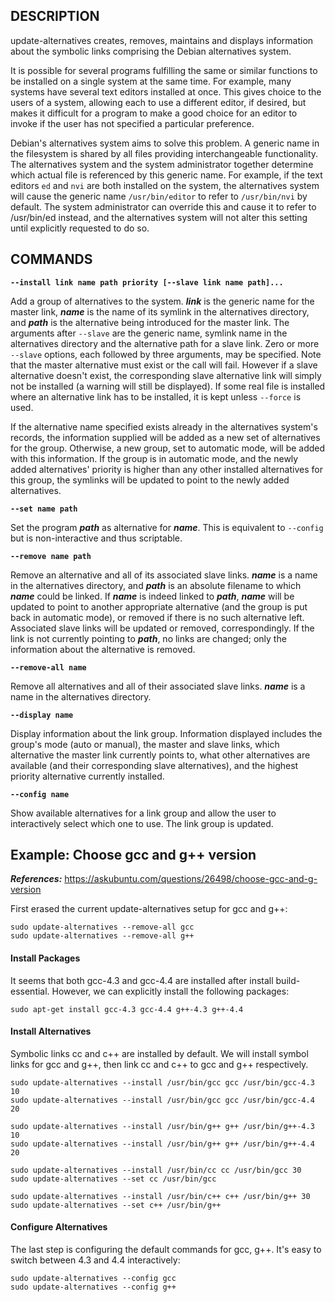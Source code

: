 ## DESCRIPTION

update-alternatives creates, removes, maintains and displays information about the symbolic links comprising the Debian alternatives system.

It is possible for several programs fulfilling the same or similar functions to be installed on a single system at the same time.  For example, many systems have several text editors installed at once. This gives choice to the users of a system, allowing each to use a different editor, if desired, but makes  it difficult for a program to make a good choice for an editor to invoke if the user has not specified a particular preference.

Debian's alternatives system aims to solve this problem. A generic name in the filesystem is shared by all files providing interchangeable functionality. The alternatives system and the system administrator together determine which actual file is referenced by this generic name. For example, if the text editors `ed` and `nvi` are both installed on the system, the alternatives system will cause the generic name `/usr/bin/editor` to refer to `/usr/bin/nvi` by default. The system administrator can override this and cause it to refer to /usr/bin/ed instead, and the alternatives system will not alter this setting until explicitly requested to do so.

## COMMANDS

**`--install link name path priority [--slave link name path]...`**

Add a group of alternatives to the system. ***link*** is the generic name for the master link, ***name*** is the name of its symlink in the alternatives directory, and ***path*** is the alternative being introduced for the master link. The arguments after `--slave` are the generic name, symlink name in the alternatives directory and the alternative path for a slave link. Zero or more `--slave` options, each followed by three arguments, may be specified. Note that the master alternative must exist or the call will fail. However if a slave alternative doesn't exist, the corresponding slave alternative link will simply not be installed (a warning will still be displayed). If some real file is installed where an alternative link has to be installed, it is kept unless `--force` is used.

If  the alternative name specified exists already in the alternatives system's records, the information supplied will be added as a new set of alternatives for the group. Otherwise, a new group, set to automatic mode, will be added with this information. If the group is in automatic mode, and the  newly added alternatives' priority is higher than any other installed alternatives for this group, the symlinks will be updated to point to the newly added alternatives.

**`--set name path`**

Set the program ***path*** as alternative for ***name***. This is equivalent to `--config` but is non-interactive and thus scriptable.

**`--remove name path`**

Remove an alternative and all of its associated slave links. ***name*** is a name in the alternatives directory, and ***path*** is an absolute filename to which ***name*** could  be linked. If ***name*** is indeed linked to ***path***, ***name*** will be updated to point to another appropriate alternative (and the group is put back in automatic mode), or removed if there is no such alternative left.  Associated slave links will be updated or removed, correspondingly. If the link is not currently pointing to ***path***, no links are changed; only the information about the alternative is removed.

**`--remove-all name`**

Remove all alternatives and all of their associated slave links. ***name*** is a name in the alternatives directory.

**`--display name`**

Display information about the link group. Information displayed includes the group's mode (auto or manual), the master and slave links, which alternative the master link currently points to, what other alternatives are available (and their corresponding slave alternatives), and the highest priority alternative currently installed.

**`--config name`**

Show available alternatives for a link group and allow the user to interactively select which one to use. The link group is updated.

## Example: Choose gcc and g++ version

***References:*** https://askubuntu.com/questions/26498/choose-gcc-and-g-version

First erased the current update-alternatives setup for gcc and g++:

```
sudo update-alternatives --remove-all gcc 
sudo update-alternatives --remove-all g++
```

#### Install Packages

It seems that both gcc-4.3 and gcc-4.4 are installed after install build-essential. However, we can explicitly install the following packages:

```
sudo apt-get install gcc-4.3 gcc-4.4 g++-4.3 g++-4.4
```

#### Install Alternatives

Symbolic links cc and c++ are installed by default. We will install symbol links for gcc and g++, then link cc and c++ to gcc and g++ respectively.

```
sudo update-alternatives --install /usr/bin/gcc gcc /usr/bin/gcc-4.3 10
sudo update-alternatives --install /usr/bin/gcc gcc /usr/bin/gcc-4.4 20

sudo update-alternatives --install /usr/bin/g++ g++ /usr/bin/g++-4.3 10
sudo update-alternatives --install /usr/bin/g++ g++ /usr/bin/g++-4.4 20

sudo update-alternatives --install /usr/bin/cc cc /usr/bin/gcc 30
sudo update-alternatives --set cc /usr/bin/gcc

sudo update-alternatives --install /usr/bin/c++ c++ /usr/bin/g++ 30
sudo update-alternatives --set c++ /usr/bin/g++
```

#### Configure Alternatives

The last step is configuring the default commands for gcc, g++. It's easy to switch between 4.3 and 4.4 interactively:

```
sudo update-alternatives --config gcc
sudo update-alternatives --config g++
```
